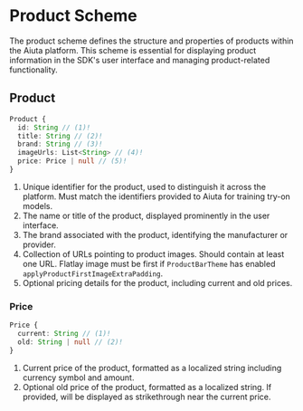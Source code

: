 # Product Scheme

The product scheme defines the structure and properties of products within the Aiuta platform. This scheme is essential for displaying product information in the SDK's user interface and managing product-related functionality.

## Product

```typescript
Product {
  id: String // (1)!
  title: String // (2)!
  brand: String // (3)!
  imageUrls: List<String> // (4)!
  price: Price | null // (5)!
}
```

1.  Unique identifier for the product, used to distinguish it across the platform. Must match the identifiers provided to Aiuta for training try-on models.
2.  The name or title of the product, displayed prominently in the user interface.
3.  The brand associated with the product, identifying the manufacturer or provider.
4.  Collection of URLs pointing to product images. Should contain at least one URL. Flatlay image must be first if `ProductBarTheme` has enabled `applyProductFirstImageExtraPadding`.
5.  Optional pricing details for the product, including current and old prices.

### Price

```typescript
Price {
  current: String // (1)!
  old: String | null // (2)!
}
```

1.  Current price of the product, formatted as a localized string including currency symbol and amount.
2.  Optional old price of the product, formatted as a localized string. If provided, will be displayed as strikethrough near the current price.
